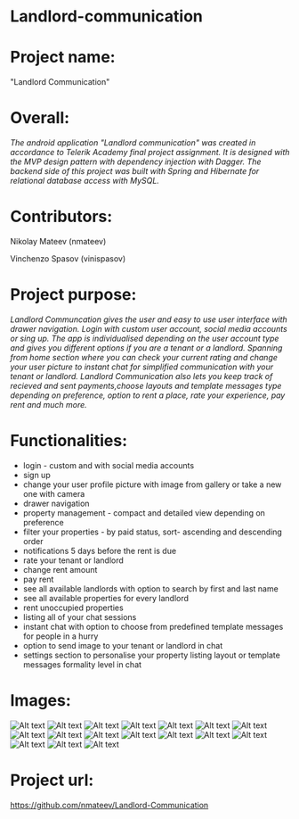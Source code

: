 # Landlord-communication

**<h1>Project name:</h1>** "Landlord Communication"

**<h1>Overall:</h1>**
 
 *The android application "Landlord communication" was created in accordance to Telerik Academy final project assignment. It is 
 designed with the MVP design pattern with dependency injection with Dagger. The backend side of this project was built with Spring 
 and Hibernate for relational database access with MySQL.*

**<h1>Contributors:</h1>**
Nikolay Mateev (nmateev)

Vinchenzo Spasov (vinispasov)

**<h1>Project purpose:</h1>**

*Landlord Communcation gives the user and easy to use user interface with drawer navigation. Login with custom user account, social media
accounts or sing up. The app is individualised depending on the user account type and gives you different options 
if you are a tenant or a landlord. Spanning from home section where you can check your current rating and change your user picture to
instant chat for simplified communication with your tenant or landlord. Landlord Communication also lets you keep track of recieved
and sent payments,choose layouts and template messages type depending on preference, option to rent a place, rate your experience, pay
rent and much more.*

**<h1>Functionalities:</h1>**
- login - custom and with social media accounts
- sign up
- change your user profile picture with image from gallery or take a new one with camera
- drawer navigation
- property management - compact and detailed view depending on preference
- filter your properties - by paid status, sort- ascending and descending order
- notifications 5 days before the rent is due
- rate your tenant or landlord
- change rent amount
- pay rent
- see all available landlords with option to search by first and last name
- see all available properties for every landlord
- rent unoccupied properties
- listing all of your chat sessions
- instant chat with option to choose from predefined template messages for people in a hurry
- option to send image to your tenant or landlord in chat
- settings section to personalise your property listing layout or template messages formality level in chat

**<h1>Images: </h1>**

![Alt text](https://github.com/nmateev/Landlord-Communication/blob/master/Screenshots/login.png)
![Alt text](https://github.com/nmateev/Landlord-Communication/blob/master/Screenshots/singup.png)
![Alt text](https://github.com/nmateev/Landlord-Communication/blob/master/Screenshots/drawer.png)
![Alt text](https://github.com/nmateev/Landlord-Communication/blob/master/Screenshots/home.png)
![Alt text](https://github.com/nmateev/Landlord-Communication/blob/master/Screenshots/mypayments.png)
![Alt text](https://github.com/nmateev/Landlord-Communication/blob/master/Screenshots/propertiescompactview.png)
![Alt text](https://github.com/nmateev/Landlord-Communication/blob/master/Screenshots/propertiesdetailedview.png)
![Alt text](https://github.com/nmateev/Landlord-Communication/blob/master/Screenshots/propertiesfilteroptions.png)
![Alt text](https://github.com/nmateev/Landlord-Communication/blob/master/Screenshots/alllandlords.png)
![Alt text](https://github.com/nmateev/Landlord-Communication/blob/master/Screenshots/landlordspropertieslist.png)
![Alt text](https://github.com/nmateev/Landlord-Communication/blob/master/Screenshots/rentdialog.png)
![Alt text](https://github.com/nmateev/Landlord-Communication/blob/master/Screenshots/propertymanagement.png)
![Alt text](https://github.com/nmateev/Landlord-Communication/blob/master/Screenshots/ratingdialog.png)
![Alt text](https://github.com/nmateev/Landlord-Communication/blob/master/Screenshots/paymentoptionextended.png)
![Alt text](https://github.com/nmateev/Landlord-Communication/blob/master/Screenshots/allchatsessions.png)
![Alt text](https://github.com/nmateev/Landlord-Communication/blob/master/Screenshots/chatview.png)
![Alt text](https://github.com/nmateev/Landlord-Communication/blob/master/Screenshots/settings.png)

**<h1>Project url:</h1>** https://github.com/nmateev/Landlord-Communication
